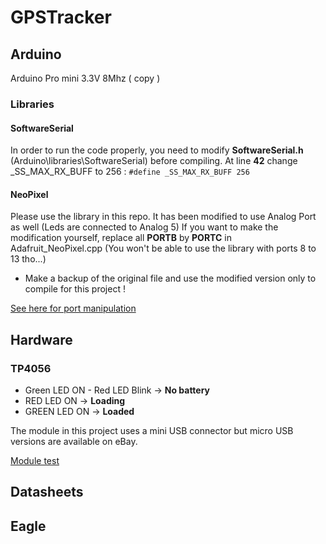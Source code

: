 GPSTracker
==========

## Arduino

Arduino Pro mini 3.3V 8Mhz ( copy )

### Libraries

#### SoftwareSerial

In order to run the code properly, you need to modify **SoftwareSerial.h** (Arduino\libraries\SoftwareSerial) before compiling.
At line **42** change _SS_MAX_RX_BUFF to 256 : `#define _SS_MAX_RX_BUFF 256 `

#### NeoPixel

Please use the library in this repo. It has been modified to use Analog Port as well (Leds are connected to Analog 5)
If you want to make the modification yourself, replace all **PORTB** by **PORTC**  in Adafruit_NeoPixel.cpp (You won't be able to use the library with ports 8 to 13 tho...)
* Make a backup of the original file and use the modified version only to compile for this project !

[See here for port manipulation](http://www.arduino.cc/en/Reference/PortManipulation)

## Hardware

### TP4056

* Green LED ON - Red LED Blink -> **No battery**
* RED LED ON -> **Loading**
* GREEN LED ON -> **Loaded**

The module in this project uses a mini USB connector but micro USB versions are available on eBay.

[Module test](http://lygte-info.dk/review/Review%20Charger%20TP4056%20UK.html)

## Datasheets

## Eagle
